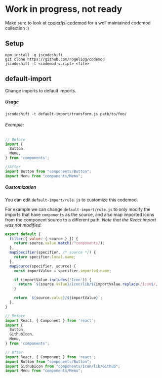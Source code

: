 # Work in progress, not ready

Make sure to look at [cpojer/js-codemod](https://github.com/cpojer/js-codemod) for a well maintained codemod collection :)

## Setup

```
npm install -g jscodeshift
git clone https://github.com/rogeliog/codemod
jscodeshift -t <codemod-script> <file>
```

## default-import

Change imports to default imports.

##### Usage

`jscodeshift -t default-import/transform.js path/to/foo/`

###### Example:

```javascript
// Before
import {
  Button,
  Menu,
} from 'components';

//After
import Button from "components/Button";
import Menu from "components/Menu";
```

##### Customization

You can edit `default-import/rule.js` to customize this codemod.

For example we can change `default-import/rule.js` to only modify the imports that have `components` as the source, and also map imported icons from the component source to a different path. _Note that the React import was not modified._

```javascript
export default {
  filter({ value: { source } }) {
    return source.value.match(/^components/);
  },
  mapSpecifier(specifier, /* source */) {
    return specifier.local.name;
  },
  mapSource(specifier, source) {
    const importValue = specifier.imported.name;

    if (importValue.includes('Icon')) {
      return `${source.value}/Icon/lib/${importValue.replace(/Icon$/, '')}`;
    }

    return `${source.value}/${importValue}`;
  },
}

```

```javascript
// Before
import React, { Component } from 'react';
import {
  Button,
  GithubIcon,
  Menu,
} from 'components';

// After
import React, { Component } from 'react';
import Button from "components/Button";
import GithubIcon from "components/Icon/lib/Github";
import Menu from "components/Menu";
```
